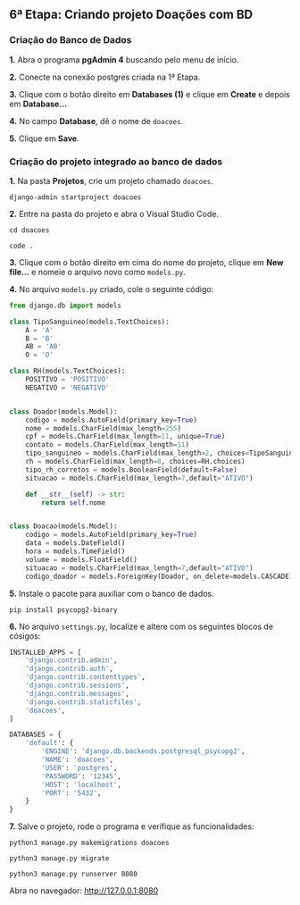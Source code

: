 ## 6ª Etapa: Criando projeto Doações com BD

### Criação do Banco de Dados

**1.** Abra o programa **pgAdmin 4** buscando pelo menu de início.

**2.** Conecte na conexão postgres criada na 1ª Etapa.

**3.** Clique com o botão direito em **Databases (1)**  e clique em **Create** e depois em **Database…**

**4.** No campo **Database**, dê o nome de `doacoes`.

**5.** Clique em **Save**.

### Criação do projeto integrado ao banco de dados

**1.** Na pasta **Projetos**, crie um projeto chamado `doacoes`.

```
django-admin startproject doacoes
```

**2.** Entre na pasta do projeto e abra o Visual Studio Code.

```
cd doacoes
```
```
code .
```

**3.** Clique com o botão direito em cima do nome do projeto, clique em **New file…** e nomeie o arquivo novo como `models.py`.

**4.** No arquivo `models.py` criado, cole o seguinte código:

``` Python
from django.db import models

class TipoSanguineo(models.TextChoices):
    A = 'A'
    B = 'B'
    AB = 'AB'
    O = 'O'

class RH(models.TextChoices):
    POSITIVO = 'POSITIVO'
    NEGATIVO = 'NEGATIVO'


class Doador(models.Model):
    codigo = models.AutoField(primary_key=True)
    nome = models.CharField(max_length=255)
    cpf = models.CharField(max_length=11, unique=True)
    contato = models.CharField(max_length=11)
    tipo_sanguineo = models.CharField(max_length=2, choices=TipoSanguineo.choices)
    rh = models.CharField(max_length=8, choices=RH.choices)
    tipo_rh_corretos = models.BooleanField(default=False)
    situacao = models.CharField(max_length=7,default="ATIVO")

    def __str__(self) -> str:
        return self.nome


class Doacao(models.Model):
    codigo = models.AutoField(primary_key=True)
    data = models.DateField()
    hora = models.TimeField()
    volume = models.FloatField()
    situacao = models.CharField(max_length=7,default="ATIVO")
    codigo_doador = models.ForeignKey(Doador, on_delete=models.CASCADE)
```

**5.** Instale o pacote para auxiliar com o banco de dados.

```
pip install psycopg2-binary
```

**6.** No arquivo `settings.py`, localize e altere com os seguintes blocos de cósigos:

``` Python
INSTALLED_APPS = [
    'django.contrib.admin',
    'django.contrib.auth',
    'django.contrib.contenttypes',
    'django.contrib.sessions',
    'django.contrib.messages',
    'django.contrib.staticfiles',
    'doacoes',
]
```
``` Python
DATABASES = {
    'default': {
        'ENGINE': 'django.db.backends.postgresql_psycopg2',
        'NAME': 'doacoes',
        'USER': 'postgres',
        'PASSWORD': '12345',
        'HOST': 'localhost',
        'PORT': '5432',
    }
}
```

**7.** Salve o projeto, rode o programa e verifique as funcionalidades:
```
python3 manage.py makemigrations doacoes
```
```
python3 manage.py migrate
```
```
python3 manage.py runserver 8080
```

Abra no navegador: http://127.0.0.1:8080
